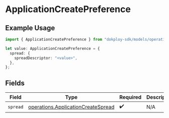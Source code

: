 # ApplicationCreatePreference

## Example Usage

```typescript
import { ApplicationCreatePreference } from "dokploy-sdk/models/operations";

let value: ApplicationCreatePreference = {
  spread: {
    spreadDescriptor: "<value>",
  },
};
```

## Fields

| Field                                                                                    | Type                                                                                     | Required                                                                                 | Description                                                                              |
| ---------------------------------------------------------------------------------------- | ---------------------------------------------------------------------------------------- | ---------------------------------------------------------------------------------------- | ---------------------------------------------------------------------------------------- |
| `spread`                                                                                 | [operations.ApplicationCreateSpread](../../models/operations/applicationcreatespread.md) | :heavy_check_mark:                                                                       | N/A                                                                                      |